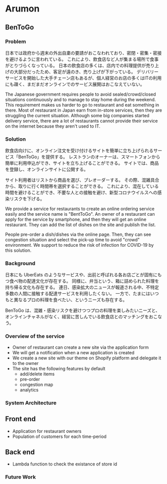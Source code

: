# Arumon
## BenToGo
### Problem
日本では政府から週末の外出自粛の要請がおこなわれており、密閉・密集・密接を避けるように言われている。
これにより、飲食店など人が集まる場所で食事がとりづらくなっている。
日本の飲食店の多くは、店内での料理提供が売り上げの大部分だったため、客足が遠のき、売り上げが下がっている。
デリバリーサービスを開始した大手チェーン店もあるが、個人経営のお店の多くはITの利用にも疎く、まだまだオンラインでのサービス展開はおこなえていない。

The Japanese government requires people to avoid sealed/crowd/closed situations continuously and to manage to stay home during the weekend.
This requirement makes us harder to go to restaurant and eat something in there.
Most of restaurant in Japan earn from in-store services, then they are struggling the current situation.
Although some big companies started delivery service, there are a lot of restaurants cannot provide their service on the internet because they aren't used to IT.

### Solution
飲食店向けに、オンライン注文を受け付けるサイトを簡単に立ち上げられるサービス「BenToGo」を提供する。
レストランのオーナーは、スマートフォンから簡単に利用申込ができ、サイトを立ち上げることができる。
サイトでは、商品を登録し、オンラインサイトに公開する。

サイト利用者はリストから商品を選び、プレオーダーする。
その際、混雑具合から、取りに行く時間帯を選択することができる。
これにより、混在している時間を避けることができ、不要な人との接触を避け、新型コロナウイルスへの感染リスクを下げる。

We provide a service for restaurants to create an online ordering service easily and the service name is "BentToGo".
An owner of a restaurant can apply for the service by smartphone, and then they will get an online restaurant.
They can add the list of dishes on the site and publish the list.

People pre-order a dish/dishes via the online page.
Then, they can see congestion situation and select the pick-up time to avoid "crowd" environment.
We support to reduce the risk of infection for COVID-19 by this solution.


### Background
日本にも UberEats のようなサービスや、出前と呼ばれる各お店ごとが固有にもつ食べ物の配達文化が存在する。
同様に、弁当という、箱に詰められた料理を持ち帰る文化も存在する。
連日、感染拡大のニュースが報道される中、不特定多数の人間に接触する配達サービスを利用したくない。
一方で、たまにはいつもと異なるプロの料理を食べたい、というニーズも存在する。

BenToGo は、混雑・感染リスクを避けつつプロの料理を楽しみたいニーズと、オンラインチャネルがなく、経営に苦しんでいる飲食店とのマッチングをおこなう。

### Overview of the service
- Owner of restaurant can create a new site via the application form
- We will get a notification when a new application is created
- We create a new site with our theme on Shopify platform and delegate it to the owner
- The site has the following features by default
  + add/delete items
  + pre-order
  + congestion map
  + analytics

### System Architecture
## Front end
- Application for restaurant owners
- Population of customers for each time-period

## Back end
- Lambda function to check the existance of store id

### Future Work
